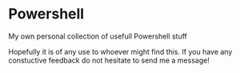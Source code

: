 # Powershell
My own personal collection of usefull Powershell stuff

Hopefully it is of any use to whoever might find this. If you have any constuctive feedback do not hesitate to send me a message! 
